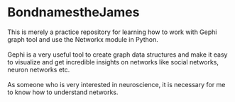 # BondnamestheJames
This is merely a practice repository for learning how to work with Gephi graph tool and use the Networkx module in Python.<br><br>
Gephi is a very useful tool to create graph data structures and make it easy to visualize and get incredible insights on networks like social networks, neuron networks etc.<br><br>
As someone who is very interested in neuroscience, it is necessary for me to know how to understand networks.
